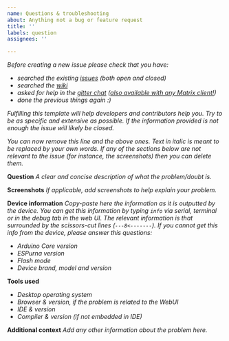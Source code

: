 ```yaml
---
name: Questions & troubleshooting
about: Anything not a bug or feature request
title: ''
labels: question
assignees: ''

---
```


*Before creating a new issue please check that you have:*

* *searched the existing [issues](https://github.com/xoseperez/espurna/issues) (both open and closed)*
* *searched the [wiki](https://github.com/xoseperez/espurna/wiki)*
* *asked for help in the [gitter chat](https://gitter.im/tinkerman-cat/espurna) ([also available with any Matrix client!](https://matrix.to/#/#tinkerman-cat_espurna:gitter.im))*
* *done the previous things again :)*

*Fulfilling this template will help developers and contributors help you. Try to be as specific and extensive as possible. If the information provided is not enough the issue will likely be closed.*

*You can now remove this line and the above ones. Text in italic is meant to be replaced by your own words. If any of the sections below are not relevant to the issue (for instance, the screenshots) then you can delete them.*

**Question**
*A clear and concise description of what the problem/doubt is.*

**Screenshots**
*If applicable, add screenshots to help explain your problem.*

**Device information**
*Copy-paste here the information as it is outputted by the device. You can get this information by typing `info` via serial, terminal or in the debug tab in the web UI. The relevant information is that surrounded by the scissors-cut lines (`---8<-------`).*
*If you cannot get this info from the device, please answer this questions:*
* *Arduino Core version*
* *ESPurna version*
* *Flash mode*
* *Device brand, model and version*

**Tools used**
* *Desktop operating system*
* *Browser & version, if the problem is related to the WebUI*
* *IDE & version*
* *Compiler & version (if not embedded in IDE)*

**Additional context**
*Add any other information about the problem here.*
